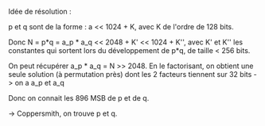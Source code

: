 Idée de résolution :

p et q sont de la forme : a << 1024 + K, avec K de l'ordre de 128 bits.

Donc N = p\*q = a_p \* a_q << 2048 + K' << 1024 + K'', avec K' et K'' les constantes qui sortent lors du développement de p\*q, de taille < 256 bits.

On peut récupérer a_p \* a_q = N >> 2048. En le factorisant, on obtient une seule solution (à permutation près) dont les 2 facteurs tiennent sur 32 bits -> on a a_p et a_q

Donc on connait les 896 MSB de p et de q.

-> Coppersmith, on trouve p et q.
